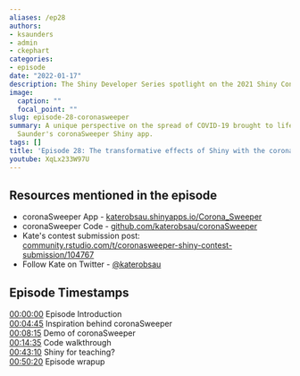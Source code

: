 ```yaml
---
aliases: /ep28
authors:
- ksaunders
- admin
- ckephart
categories:
- episode
date: "2022-01-17"
description: The Shiny Developer Series spotlight on the 2021 Shiny Contest continues with episode 28! Eric is joined by statistics lecturer Dr. Kate Saunders to share her unique coronaSweeper Shiny application which merges a well-known mini-game in the Windows world with modelling the spread of COVID19. On the surface it might seem straight-forward, but Kate walks us through her extensive design ideas of the algorithms and user experience of the application frontend. This was a very inspiring conversation that demonstrates the ways Shiny can be transformative to teaching real principles in mathematics, statistics, and beyond!
image:
  caption: ""
  focal_point: ""
slug: episode-28-coronasweeper
summary: A unique perspective on the spread of COVID-19 brought to life with Kate
  Saunder's coronaSweeper Shiny app.
tags: []
title: 'Episode 28: The transformative effects of Shiny with the coronaSweeper app'
youtube: XqLx233W97U
---
```


## Resources mentioned in the episode

* coronaSweeper App - [katerobsau.shinyapps.io/Corona_Sweeper](https://katerobsau.shinyapps.io/Corona_Sweeper)
* coronaSweeper Code - [github.com/katerobsau/coronaSweeper](https://github.com/katerobsau/coronaSweeper)
* Kate's contest submission post: [community.rstudio.com/t/coronasweeper-shiny-contest-submission/104767](https://community.rstudio.com/t/coronasweeper-shiny-contest-submission/104767)
* Follow Kate on Twitter - [@katerobsau](https://twitter.com/katerobsau)

## Episode Timestamps

[00:00:00](https://youtube.com/watch?v=XqLx233W97U&t=0s) Episode Introduction <br> 
[00:04:45](https://youtube.com/watch?v=XqLx233W97U&t=285s) Inspiration behind coronaSweeper <br> 
[00:08:15](https://youtube.com/watch?v=XqLx233W97U&t=495s) Demo of coronaSweeper <br> 
[00:14:35](https://youtube.com/watch?v=XqLx233W97U&t=875s) Code walkthrough <br> 
[00:43:10](https://youtube.com/watch?v=XqLx233W97U&t=2590s) Shiny for teaching? <br> 
[00:50:20](https://youtube.com/watch?v=XqLx233W97U&t=3020s) Episode wrapup <br> 
